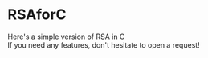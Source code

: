 # RSAforC

Here's a simple version of RSA in C <br> 
If you need any features, don't hesitate to open a request!
